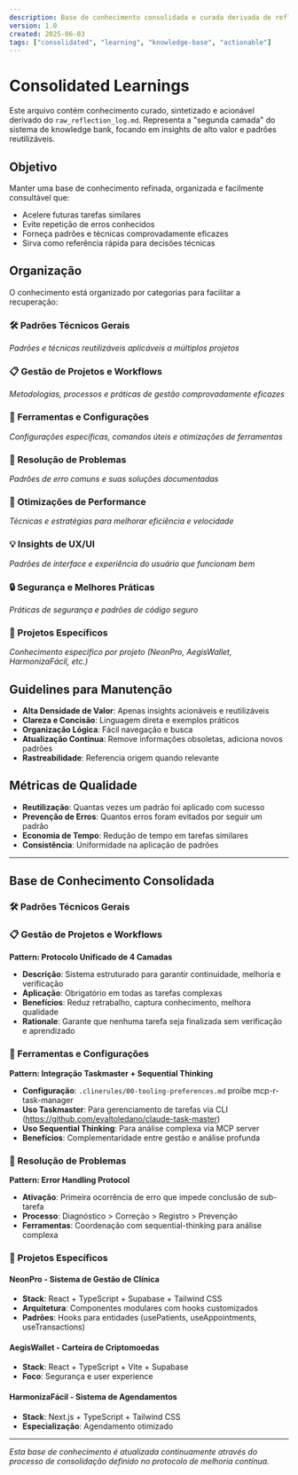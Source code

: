 ```yaml
---
description: Base de conhecimento consolidada e curada derivada de reflexões e aprendizados
version: 1.0
created: 2025-06-03
tags: ["consolidated", "learning", "knowledge-base", "actionable"]
---
```


# Consolidated Learnings

Este arquivo contém conhecimento curado, sintetizado e acionável derivado do `raw_reflection_log.md`. Representa a "segunda camada" do sistema de knowledge bank, focando em insights de alto valor e padrões reutilizáveis.

## Objetivo

Manter uma base de conhecimento refinada, organizada e facilmente consultável que:
- Acelere futuras tarefas similares
- Evite repetição de erros conhecidos
- Forneça padrões e técnicas comprovadamente eficazes
- Sirva como referência rápida para decisões técnicas

## Organização

O conhecimento está organizado por categorias para facilitar a recuperação:

### 🛠️ Padrões Técnicos Gerais

*Padrões e técnicas reutilizáveis aplicáveis a múltiplos projetos*

### 📋 Gestão de Projetos e Workflows

*Metodologias, processos e práticas de gestão comprovadamente eficazes*

### 🔧 Ferramentas e Configurações

*Configurações específicas, comandos úteis e otimizações de ferramentas*

### 🐛 Resolução de Problemas

*Padrões de erro comuns e suas soluções documentadas*

### 🚀 Otimizações de Performance

*Técnicas e estratégias para melhorar eficiência e velocidade*

### 💡 Insights de UX/UI

*Padrões de interface e experiência do usuário que funcionam bem*

### 🔒 Segurança e Melhores Práticas

*Práticas de segurança e padrões de código seguro*

### 📝 Projetos Específicos

*Conhecimento específico por projeto (NeonPro, AegisWallet, HarmonizaFácil, etc.)*

## Guidelines para Manutenção

- **Alta Densidade de Valor**: Apenas insights acionáveis e reutilizáveis
- **Clareza e Concisão**: Linguagem direta e exemplos práticos
- **Organização Lógica**: Fácil navegação e busca
- **Atualização Contínua**: Remove informações obsoletas, adiciona novos padrões
- **Rastreabilidade**: Referencia origem quando relevante

## Métricas de Qualidade

- **Reutilização**: Quantas vezes um padrão foi aplicado com sucesso
- **Prevenção de Erros**: Quantos erros foram evitados por seguir um padrão
- **Economia de Tempo**: Redução de tempo em tarefas similares
- **Consistência**: Uniformidade na aplicação de padrões

---

## Base de Conhecimento Consolidada

### 🛠️ Padrões Técnicos Gerais

<!-- Padrões serão consolidados automaticamente do raw_reflection_log.md -->

### 📋 Gestão de Projetos e Workflows

**Pattern: Protocolo Unificado de 4 Camadas**
- **Descrição**: Sistema estruturado para garantir continuidade, melhoria e verificação
- **Aplicação**: Obrigatório em todas as tarefas complexas
- **Benefícios**: Reduz retrabalho, captura conhecimento, melhora qualidade
- **Rationale**: Garante que nenhuma tarefa seja finalizada sem verificação e aprendizado

### 🔧 Ferramentas e Configurações

**Pattern: Integração Taskmaster + Sequential Thinking**
- **Configuração**: `.clinerules/00-tooling-preferences.md` proíbe mcp-r-task-manager
- **Uso Taskmaster**: Para gerenciamento de tarefas via CLI (https://github.com/eyaltoledano/claude-task-master)
- **Uso Sequential Thinking**: Para análise complexa via MCP server
- **Benefícios**: Complementaridade entre gestão e análise profunda

### 🐛 Resolução de Problemas

**Pattern: Error Handling Protocol**
- **Ativação**: Primeira ocorrência de erro que impede conclusão de sub-tarefa
- **Processo**: Diagnóstico > Correção > Registro > Prevenção
- **Ferramentas**: Coordenação com sequential-thinking para análise complexa

### 📝 Projetos Específicos

#### NeonPro - Sistema de Gestão de Clínica
- **Stack**: React + TypeScript + Supabase + Tailwind CSS
- **Arquitetura**: Componentes modulares com hooks customizados
- **Padrões**: Hooks para entidades (usePatients, useAppointments, useTransactions)

#### AegisWallet - Carteira de Criptomoedas
- **Stack**: React + TypeScript + Vite + Supabase
- **Foco**: Segurança e user experience

#### HarmonizaFácil - Sistema de Agendamentos
- **Stack**: Next.js + TypeScript + Tailwind CSS
- **Especialização**: Agendamento otimizado

---

*Esta base de conhecimento é atualizada continuamente através do processo de consolidação definido no protocolo de melhoria contínua.*
